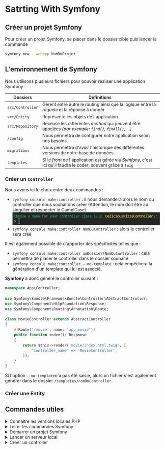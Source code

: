 # Satrting With Symfony

## Créer un projet Symfony

Pour créer un projet Symfony, se placer dans le dossier cible puis lancer la commande
```sh
symfony new --webapp NomDuProjet
```
## L'environnement de Symfony

Nous utilisons plusieurs fichiers pour pouvoir réaliser une application Symfony :

| Dossiers | Définitions |
| --- | --- |
| `src/Controller` | Gèrent entre autre le routing ainsi que la logique entre la *requete* et la réponse à donner |
| `src/Entity` | Représente les objets de l'application |
| `src/Repository` | Recense les différentes *method* qui peuvent être appelées *(par exemple: `find()`, `finAll()`, ...)* |
| `/config`| Nous permettra de configurer notre application selon nos besoins. |
| `migrations` | Nous permettra d'avoir l'historique des différentes versions de notre base de données. |
| `templates` | Si le *front* de l'application est gérée via *Symfony*, c'est ici qu'il faudra le coder, souvent grâce à `twig` |

### Créer un `Controller`
Nous avons ici le choix entre deux commandes :
* `symfony console make:controller` : il nous demandera alors le nom du controller que nous souhaitons créer (Attention, le nom doit être au singulier et respecter le CamelCase)
![symfony console make:controller](./pictures/makeController.png)
* `symfony console make:controller NomDuController` : alors le controller sera créé

Il est également possible de d'apporter des spécificités telles que :
* `symfony console make:controller unDossier\NomDuController` : cela permettra de placer le controller dans le dossier souhaité
* `symfony console make:controller --no-template` : cela empêchera la génération d'un template qui lui est associé.

**Symfony**  a donc généré le controller suivant :
```php
namespace App\Controller;

use Symfony\Bundle\FrameworkBundle\Controller\AbstractController;
use Symfony\Component\HttpFoundation\Response;
use Symfony\Component\Routing\Annotation\Route;

class MovieController extends AbstractController
{
    #[Route('/movie', name: 'app_movie')]
    public function index(): Response
    {
        return $this->render('movie/index.html.twig', [
            'controller_name' => 'MovieController',
        ]);
    }
}
```
Si l'option `--no-template`n'a pas été saisie, alors un fichier s'est agalement générer dans le dossier `/templates/nomDuController`.

### Créer une Entity

## Commandes utiles
<details>
<summary>Connaître les versions locales PHP</summary>

```sh
symfony local:php:list
```
Résultat :
![symfony local:php:list](./pictures/symfony_localphplist.png)
</details>
<details>
<summary>Lister les commandes Symfony</summary>

```sh
symfony local:php:list
```
Résultat :
![symfony list](./pictures/symfony_list.png)
</details>
<details>
<summary>Démarrer un projet Symfony</summary>

```sh
symfony new --webapp NomDeLApplication
```
</details>
<details>
<summary>Lancer un serveur local</summary>

```sh
symfony server:start
```
</details>
<details>
<summary>Créer un controller</summary>

```sh
symfony make:controller
```
</details>